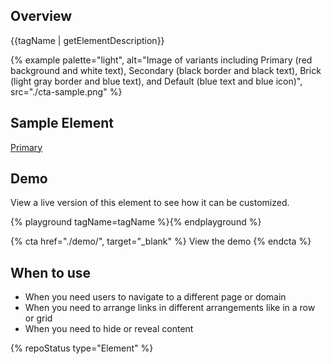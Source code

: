 ## Overview
{{tagName | getElementDescription}}

{% example palette="light",
            alt="Image of variants including Primary (red background and white text), Secondary (black border and black text), Brick (light gray border and blue text), and Default (blue text and blue icon)",
            src="./cta-sample.png" %}

## Sample Element
<rh-cta variant="primary">
  <a href="#primary">Primary</a>
</rh-cta>

## Demo
View a live version of this element to see how it can be customized.

{% playground tagName=tagName %}{% endplayground %}

{% cta href="./demo/", target="_blank" %}
  View the demo
{% endcta %}

## When to use 
- When you need users to navigate to a different page or domain
- When you need to arrange links in different arrangements like in a row or grid
- When you need to hide or reveal content

{% repoStatus type="Element" %}
